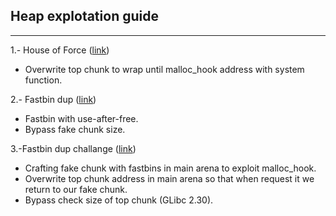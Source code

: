 ## Heap explotation guide
*****************************************
1.- House of Force ([link](https://github.com/ivanmedina/Pwning/tree/master/HEAP/HeapLAB/house_of_force)) 
- Overwrite top chunk to wrap until malloc_hook address with system function.

2.- Fastbin dup ([link](https://github.com/ivanmedina/Pwning/tree/master/HEAP/HeapLAB/fastbin_dup)) 
- Fastbin with use-after-free.
- Bypass fake chunk size.

3.-Fastbin dup challange ([link](https://github.com/ivanmedina/Pwning/tree/master/HEAP/HeapLAB/challenge-fastbin_dup)) 
- Crafting fake chunk with fastbins in main arena to exploit malloc_hook.
- Overwrite top chunk address in main arena so that when request it
we return to our fake chunk.
- Bypass check size of top chunk (GLibc 2.30).